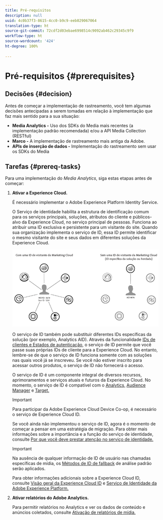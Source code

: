 ```yaml
---
title: Pré-requisitos
description: null
uuid: 4c0b37f3-8615-4cc0-b9c9-eeb029067064
translation-type: ht
source-git-commit: 72cdf2d03ebae6998514c9092ab462c29345c9f9
workflow-type: ht
source-wordcount: '424'
ht-degree: 100%

---
```



# Pré-requisitos {#prerequisites}

## Decisões {#decision}

Antes de começar a implementação de rastreamento, você tem algumas decisões antecipadas a serem tomadas em relação à implementação que faz mais sentido para a sua situação:

* **Media Analytics -** Uso dos SDKs do Media mais recentes (a implementação padrão recomendada) e/ou a API Media Collection (RESTful)
* **Marco -** A implementação de rastreamento mais antiga da Adobe.
* **APIs de inserção de dados -** Implementação do rastreamento sem usar os SDKs do Media

## Tarefas {#prereq-tasks}

Para uma implementação do *Media Analytics*, siga estas etapas antes de começar:

1. **Ativar a Experience Cloud.**

   É necessário implementar o Adobe Experience Platform Identity Service.

   O Serviço de identidade habilita a estrutura de identificação comum para os serviços principais, soluções, atributos do cliente e públicos-alvo da Experience Cloud, no serviço principal de pessoas. Funciona ao atribuir uma ID exclusiva e persistente para um visitante do site. Quando sua organização implementa o serviço de ID, essa ID permite identificar o mesmo visitante do site e seus dados em diferentes soluções da Experience Cloud.

   ![](assets/mc_id_service_graphic.png)

   O serviço de ID também pode substituir diferentes IDs específicas da solução (por exemplo, Analytics AID). Através da funcionalidade [IDs de clientes e Estados de autenticação](https://docs.adobe.com/content/help/pt-BR/id-service/using/reference/authenticated-state.html), o serviço de ID permite que você passe suas próprias IDs de cliente para a Experience Cloud. No entanto, lembre-se de que o serviço de ID funciona somente com as soluções nas quais você já se inscreveu. Se você não estiver inscrito para acessar outros produtos, o serviço de ID não fornecerá o acesso.

   O serviço de ID é um componente integral de diversos recursos, aprimoramentos e serviços atuais e futuros da Experience Cloud. No momento, o serviço de ID é compatível com o [Analytics,](https://www.adobe.com/br/marketing-cloud/web-analytics.html) [Audience Manager](https://www.adobe.com/br/marketing-cloud/data-management-platform.html) e [Target.](https://www.adobe.com/br/marketing-cloud/testing-targeting.html)

   >[!IMPORTANT]
   >
   >Para participar da Adobe Experience Cloud Device Co-op, é necessário o serviço de Experience Cloud ID.

   Se você ainda não implementou o serviço de ID, agora é o momento de começar a pensar em uma estratégia de migração. Para obter mais informações sobre a importância e a função do serviço de identidade, consulte [Por que você deve prestar atenção no serviço de identidade.](https://theblog.adobe.com/why-new-adobe-marketing-cloud-id-service-should-be-on-your-radar/)

   >[!IMPORTANT]
   >
   >Na ausência de qualquer informação de ID de usuário nas chamadas específicas de mídia, os [Métodos de ID de fallback](https://docs.adobe.com/content/help/pt-BR/analytics/technotes/visitor-identification.translate.html) de análise padrão serão aplicados.

   Para obter informações adicionais sobre a Experience Cloud ID, consulte [Visão geral da Experience Cloud ID](https://docs.adobe.com/content/help/pt-BR/id-service/using/intro/overview.html) e [Serviço de Identidade da Adobe Experience Platform.](https://docs.adobe.com/content/help/pt-BR/id-service/using/home.html)

1. **Ativar relatórios do Adobe Analytics.**

   Para permitir relatórios no Analytics e ver os dados de conteúdo e anúncios coletados, consulte [Ativação de relatórios de mídia.](/help/media-reports/media-reports-enable.md)

